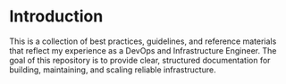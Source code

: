 # Introduction

This is a collection of best practices, guidelines, and reference materials that reflect my experience as a DevOps and Infrastructure Engineer. The goal of this repository is to provide clear, structured documentation for building, maintaining, and scaling reliable infrastructure.
